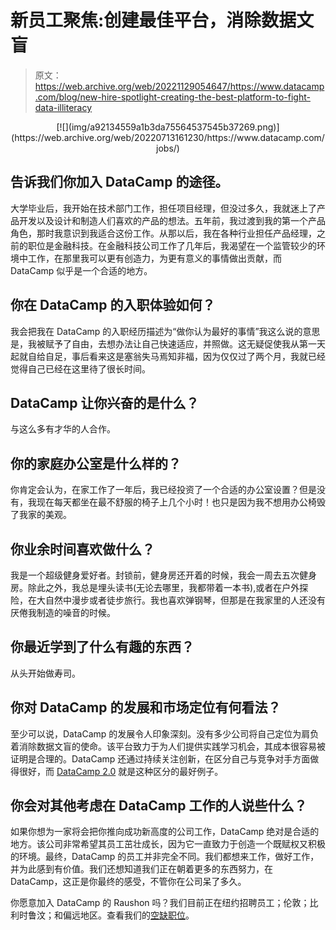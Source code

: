 # 新员工聚焦:创建最佳平台，消除数据文盲

> 原文：<https://web.archive.org/web/20221129054647/https://www.datacamp.com/blog/new-hire-spotlight-creating-the-best-platform-to-fight-data-illiteracy>

<center>[![](img/a92134559a1b3da75564537545b37269.png)](https://web.archive.org/web/20220713161230/https://www.datacamp.com/jobs/)</center>

## 告诉我们你加入 DataCamp 的途径。

大学毕业后，我开始在技术部门工作，担任项目经理，但没过多久，我就迷上了产品开发以及设计和制造人们喜欢的产品的想法。五年前，我过渡到我的第一个产品角色，那时我意识到我适合这份工作。从那以后，我在各种行业担任产品经理，之前的职位是金融科技。在金融科技公司工作了几年后，我渴望在一个监管较少的环境中工作，在那里我可以更有创造力，为更有意义的事情做出贡献，而 DataCamp 似乎是一个合适的地方。

## 你在 DataCamp 的入职体验如何？

我会把我在 DataCamp 的入职经历描述为“做你认为最好的事情”我这么说的意思是，我被赋予了自由，去想办法让自己快速适应，并照做。这无疑促使我从第一天起就自给自足，事后看来这是塞翁失马焉知非福，因为仅仅过了两个月，我就已经觉得自己已经在这里待了很长时间。

## DataCamp 让你兴奋的是什么？

与这么多有才华的人合作。

## 你的家庭办公室是什么样的？

你肯定会认为，在家工作了一年后，我已经投资了一个合适的办公室设置？但是没有，我现在每天都坐在最不舒服的椅子上几个小时！也只是因为我不想用办公椅毁了我家的美观。

## 你业余时间喜欢做什么？

我是一个超级健身爱好者。封锁前，健身房还开着的时候，我会一周去五次健身房。除此之外，我总是埋头读书(无论去哪里，我都带着一本书),或者在户外探险，在大自然中漫步或者徒步旅行。我也喜欢弹钢琴，但那是在我家里的人还没有厌倦我制造的噪音的时候。

## 你最近学到了什么有趣的东西？

从头开始做寿司。

## 你对 DataCamp 的发展和市场定位有何看法？

至少可以说，DataCamp 的发展令人印象深刻。没有多少公司将自己定位为肩负着消除数据文盲的使命。该平台致力于为人们提供实践学习机会，其成本很容易被证明是合理的。DataCamp 还通过持续关注创新，在区分自己与竞争对手方面做得很好，而 [DataCamp 2.0](https://web.archive.org/web/20220713161230/https://www.datacamp.com/community/blog/datacamp-2-0) 就是这种区分的最好例子。

## 你会对其他考虑在 DataCamp 工作的人说些什么？

如果你想为一家将会把你推向成功新高度的公司工作，DataCamp 绝对是合适的地方。该公司非常希望其员工茁壮成长，因为它一直致力于创造一个既赋权又积极的环境。最终，DataCamp 的员工并非完全不同。我们都想来工作，做好工作，并为此感到有价值。我们还想知道我们正在朝着更多的东西努力，在 DataCamp，这正是你最终的感受，不管你在公司呆了多久。

你愿意加入 DataCamp 的 Raushon 吗？我们目前正在纽约招聘员工；伦敦；比利时鲁汶；和偏远地区。查看我们的[空缺职位](https://web.archive.org/web/20220713161230/https://www.datacamp.com/jobs/)。